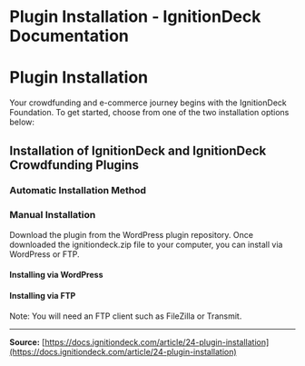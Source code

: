 # Plugin Installation - IgnitionDeck Documentation

# Plugin Installation

[](javascript:window.print())
Your crowdfunding and e-commerce journey begins with the IgnitionDeck Foundation. To get started, choose from one of the two installation options below:

## Installation of IgnitionDeck and IgnitionDeck Crowdfunding Plugins

 
### Automatic Installation Method

### Manual Installation

Download the plugin from the WordPress plugin repository. Once downloaded the ignitiondeck.zip file to your computer, you can install via WordPress or FTP.

#### Installing via WordPress

#### Installing via FTP

Note: You will need an FTP client such as FileZilla or Transmit.



---
**Source:** [https://docs.ignitiondeck.com/article/24-plugin-installation](https://docs.ignitiondeck.com/article/24-plugin-installation)
